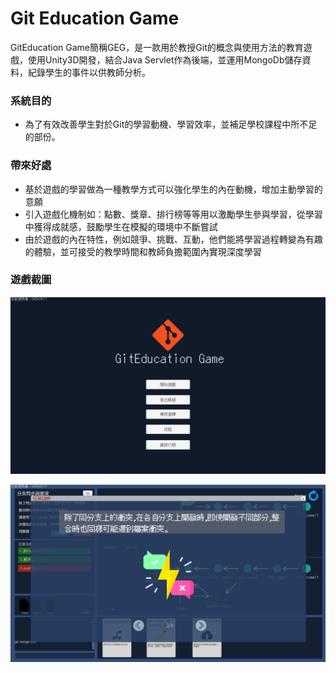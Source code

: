 # Git Education Game

 GitEducation Game簡稱GEG，是一款用於教授Git的概念與使用方法的教育遊戲，使用Unity3D開發，結合Java Servlet作為後端，並運用MongoDb儲存資料，紀錄學生的事件以供教師分析。

### 系統目的
* 為了有效改善學生對於Git的學習動機、學習效率，並補足學校課程中所不足的部份。

### 帶來好處
* 基於遊戲的學習做為一種教學方式可以強化學生的內在動機，增加主動學習的意願
* 引入遊戲化機制如：點數、獎章、排行榜等等用以激勵學生參與學習，從學習中獲得成就感，鼓勵學生在模擬的環境中不斷嘗試
* 由於遊戲的內在特性，例如競爭、挑戰、互動，他們能將學習過程轉變為有趣的體驗，並可接受的教學時間和教師負擔範圍內實現深度學習

  
### 遊戲截圖
![](https://github.com/raknza/GitEducationGame/raw/master/pics/image1.png)

![](https://github.com/raknza/GitEducationGame/raw/master/pics/image2.png)
